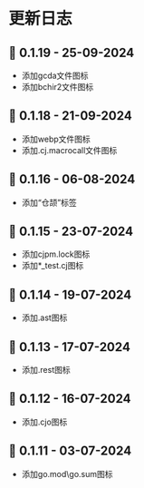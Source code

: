 # 更新日志
## 🔖 0.1.19  -  25-09-2024
- 添加gcda文件图标
- 添加bchir2文件图标

## 🔖 0.1.18  -  21-09-2024
- 添加webp文件图标
- 添加.cj.macrocall文件图标

## 🔖 0.1.16  -  06-08-2024
- 添加“仓颉”标签

## 🔖 0.1.15  -  23-07-2024
- 添加cjpm.lock图标
- 添加*_test.cj图标

## 🔖 0.1.14  -  19-07-2024
- 添加.ast图标

## 🔖 0.1.13  -  17-07-2024
- 添加.rest图标

## 🔖 0.1.12  -  16-07-2024
- 添加.cjo图标

## 🔖 0.1.11  -  03-07-2024
- 添加go.mod\go.sum图标
